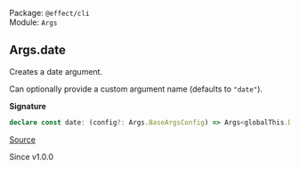 Package: `@effect/cli`<br />
Module: `Args`<br />

## Args.date

Creates a date argument.

Can optionally provide a custom argument name (defaults to `"date"`).

**Signature**

```ts
declare const date: (config?: Args.BaseArgsConfig) => Args<globalThis.Date>
```

[Source](https://github.com/Effect-TS/effect/tree/main/packages/cli/src/Args.ts#L204)

Since v1.0.0